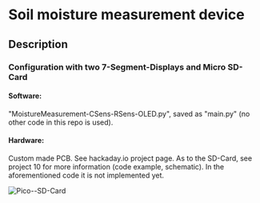 # Soil moisture measurement device

## Description

### Configuration with two 7-Segment-Displays and Micro SD-Card

#### Software: 

"MoistureMeasurement-CSens-RSens-OLED.py", saved as "main.py" (no other code in this repo is used). 

#### Hardware: 

Custom made PCB. See hackaday.io project page. As to the SD-Card, see project 10 for more information (code example, schematic). In the aforementioned code it is not implemented yet.

![Pico--SD-Card](https://github.com/Florian-Wilhelm/Raspberry-Pi/assets/77980708/10ef905c-a06a-4749-8ee7-7e512b166b9d)
